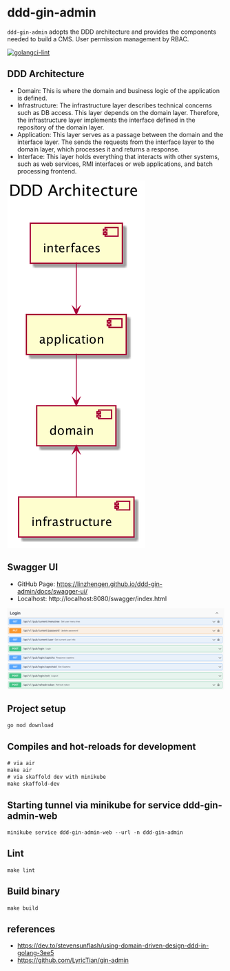 # ddd-gin-admin
`ddd-gin-admin` adopts the DDD architecture and provides the components needed to build a CMS. User permission management by RBAC.

[![golangci-lint](https://github.com/linzhengen/ddd-gin-admin/actions/workflows/golangci-lint.yml/badge.svg)](https://github.com/linzhengen/ddd-gin-admin/actions/workflows/golangci-lint.yml)

## DDD Architecture
+ Domain: This is where the domain and business logic of the application is defined.
+ Infrastructure: The infrastructure layer describes technical concerns such as DB access. This layer depends on the domain layer. Therefore, the infrastructure layer implements the interface defined in the repository of the domain layer.
+ Application: This layer serves as a passage between the domain and the interface layer. The sends the requests from the interface layer to the domain layer, which processes it and returns a response.
+ Interface: This layer holds everything that interacts with other systems, such as web services, RMI interfaces or web applications, and batch processing frontend.
<div>
    <img src="docs/img/ddd_architecture.png">
</div>

## Swagger UI
- GitHub Page: https://linzhengen.github.io/ddd-gin-admin/docs/swagger-ui/
- Localhost: http://localhost:8080/swagger/index.html
<div align="center">
    <img src="docs/img/swagger.png">
</div>

## Project setup
```
go mod download
```
## Compiles and hot-reloads for development
```
# via air
make air
# via skaffold dev with minikube
make skaffold-dev
```
## Starting tunnel via minikube for service ddd-gin-admin-web
```
minikube service ddd-gin-admin-web --url -n ddd-gin-admin
```
## Lint
```
make lint
```
## Build binary
```
make build
```

## references
+ https://dev.to/stevensunflash/using-domain-driven-design-ddd-in-golang-3ee5
+ https://github.com/LyricTian/gin-admin
